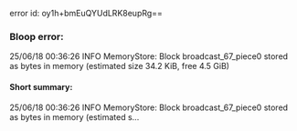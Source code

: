 error id: oy1h+bmEuQYUdLRK8eupRg==
### Bloop error:

25/06/18 00:36:26 INFO MemoryStore: Block broadcast_67_piece0 stored as bytes in memory (estimated size 34.2 KiB, free 4.5 GiB)
#### Short summary: 

25/06/18 00:36:26 INFO MemoryStore: Block broadcast_67_piece0 stored as bytes in memory (estimated s...
